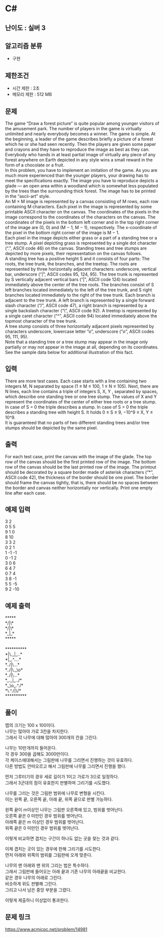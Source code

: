 # C#

## 난이도 : 실버 3

## 알고리즘 분류
  - 구현

## 제한조건
  - 시간 제한 : 2초
  - 메모리 제한 : 512 MB

## 문제
The game “Draw a forest picture” is quite popular among younger visitors of the amusement park. The number of players in the game is virtually unlimited and nearly everybody becomes a winner. The game is simple. At the beginning, a leader of the game describes briefly a picture of a forest which he or she had seen recently. Then the players are given some paper and crayons and they have to reproduce the image as best as they can. Everybody who hands in at least partial image of virtually any piece of any forest anywhere on Earth depicted in any style wins a small reward in the form of a chocolate or a fruit.<br/>
In this problem, you have to implement an imitation of the game. As you are much more experienced than the younger players, your drawing has to meet the specifications exactly. The image you have to reproduce depicts a glade — an open area within a woodland which is somewhat less populated by the trees than the surrounding thick forest. The image has to be printed in the “ascii-art” style.<br/>
An M × M image is represented by a canvas consisting of M rows, each row containing M characters. Each pixel in the image is represented by some printable ASCII character on the canvas. The coordinates of the pixels in the image correspond to the coordinates of the characters on the canvas. The coordinates of the pixels in the bottom left corner and in the top right corner of the image are (0, 0) and (M − 1, M − 1), respectively. The x-coordinate of the pixel in the bottom right corner of the image is M − 1.<br/>
Each pixel in the image depicts either grass or a part of a standing tree or a tree stump. A pixel depicting grass is represented by a single dot character (“.”, ASCII code 46) on the canvas. Standing trees and tree stumps are depicted by more pixels, their representation on the canvas follows.<br/>
A standing tree has a positive height S and it consists of four parts: The roots, the tree trunk, the branches, and the treetop. The roots are represented by three horizontally adjacent characters: underscore, vertical bar, underscore (“_|_”, ASCII codes 95, 124, 95). The tree trunk is represented by S vertically adjacent vertical bars (“|”, ASCII code 124) located immediately above the center of the tree roots. The branches consist of S left branches located immediately to the left of the tree trunk, and S right branches located immediately to the right of the tree trunk. Each branch is adjacent to the tree trunk. A left branch is represented by a single forward slash character (“/”, ASCII code 47), a right branch is represented by a single backslash character (“\”, ASCII code 92). A treetop is represented by a single caret character (“^”, ASCII code 94) located immediately above the topmost character of the tree trunk.<br/>
A tree stump consists of three horizontally adjacent pixels represented by characters underscore, lowercase letter “o”, underscore (“_o_”, ASCII codes 95, 111, 95).<br/>
Note that a standing tree or a tree stump may appear in the image only partially or may not appear in the image at all, depending on its coordinates. See the sample data below for additional illustration of this fact.<br/>


## 입력
There are more test cases. Each case starts with a line containing two integers M, N separated by space (1 ≤ M ≤ 100, 1 ≤ N ≤ 105). Next, there are N lines, each line contains a triple of integers S, X, Y , separated by spaces, which describe one standing tree or one tree stump. The values of X and Y represent the coordinates of the center of either tree roots or a tree stump. In case of S = 0 the triple describes a stump. In case of S > 0 the triple describes a standing tree with height S. It holds 0 ≤ S ≤ 9, −10^9 ≤ X, Y ≤ 10^9.<br/>
It is guaranteed that no parts of two different standing trees and/or tree stumps should be depicted by the same pixel.<br/>


## 출력
For each test case, print the canvas with the image of the glade. The top row of the canvas should be the first printed row of the image. The bottom row of the canvas should be the last printed row of the image. The printout should be decorated by a square border made of asterisk characters (“*”, ASCII code 42), the thickness of the border should be one pixel. The border should frame the canvas tightly, that is, there should be no spaces between the border and canvas neither horizontally nor vertically. Print one empty line after each case.<br/>


## 예제 입력
3 2<br/>
0 5 5<br/>
9 1 0<br/>
8 10<br/>
3 3 2<br/>
0 2 1<br/>
1 -1 -1<br/>
0 -1 2<br/>
3 0 6<br/>
6 4 7<br/>
0 7 4<br/>
3 8 -1<br/>
5 5 -5<br/>
9 2 -10<br/>


## 예제 출력
\*\*\*\*\*<br/>
\*\/\|\\\*<br/>
\*\/\|\\\*<br/>
\*\_\|\_\*<br/>
\*\*\*\*\*<br/>
<br/>
\*\*\*\*\*\*\*\*\*\*<br/>
\*\|\\\.\_\|\_\.\.\*<br/>
\*\|\_\.\^\.\.\.\.*<br/>
\*\.\.\/\|\\\.\.\.\*<br/>
\*\.\.\/\|\\\.\_\o\*<br/>
\*\.\.\/\|\\\.\.\.\*<br/>
\*\_\.\_\|\_\.\.\/\*<br/>
\*\.\_\o\_\.\^\.\/\*<br/>
\*\\\.\^\.\/\|\\\/\*<br/>
\*\*\*\*\*\*\*\*\*\*<br/>


## 풀이
맵의 크기는 100 x 100이다.<br/>
나무는 많아야 가로 3칸을 차지한다.<br/>
그래서 각 나무에 대해 많아야 300개의 칸을 그린다.<br/>


나무는 10만개까지 들어온다.<br/>
각 경우 300을 곱해도 3000만이다.<br/>
각 케이스에대해서는 그림판에 나무를 그리면서 진행하는 것이 유효하다.<br/>
다른 방법도 안떠오르고 해서 그림판에 나무를 그리면서 진행을 했다.<br/>


먼저 그루터기의 경우 세로 길이가 1이고 가로가 3으로 일정하다.<br/>
그래서 3군대의 점이 유효한지 판별하며 그리기를 시도했다.<br/>


나무를 그리는 것은 그림판 범위에 나무로 변형을 시킨다.<br/>
이는 왼쪽 끝, 오른쪽 끝, 아래 끝, 위쪽 끝으로 판별 가능하다.<br/>


왼쪽 끝이 m이상인 나무는 그림판 오른쪽에 있고, 범위를 벗어난다.<br/>
오른쪽 끝은 0 미만인 경우 범위를 벗어난다.<br/>
아래쪽 끝은 m 이상인 경우 범위를 벗어난다.<br/>
위쪽 끝은 0 미만인 경우 범위를 벗어난다.<br/>


이렇게 비교하면 겹치는 구간이 하나도 없는 곳을 찾는 것과 같다.<br/>


이제 겹치는 곳이 있는 경우에 한해 그리기를 시도한다.<br/>
먼저 아래와 위쪽의 범위를 그림판에 오게 맞춘다.<br/>


나무의 맨 아래와 맨 위의 그리는 법은 특수하다.<br/>
그래서 그림판에 들어오는 아래 끝과 기존 나무의 아래끝을 비교한다.<br/>
같은 경우 나무의 아래로 그린다.<br/>
비슷하게 위도 판별해 그린다.<br/>
그리고 나서 남은 중앙 부분을 그렸다.<br/>


이렇게 제출하니 이상없이 통과한다.<br/>


## 문제 링크
https://www.acmicpc.net/problem/14981